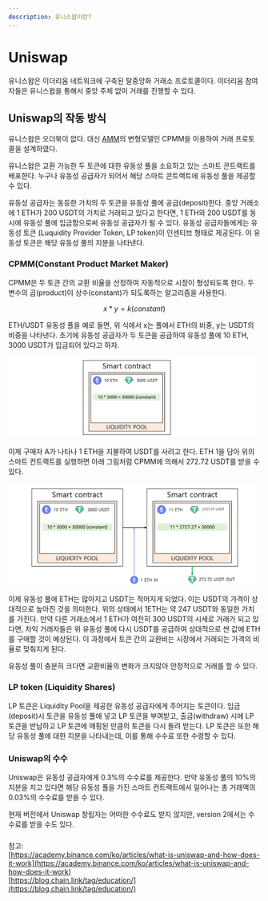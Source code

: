 ```yaml
---
description: 유니스왑이란?
---
```


# Uniswap

유니스왑은 이더리움 네트워크에 구축된 탈중앙화 거래소 프로토콜이다. 이더리움 참여자들은 유니스왑을 통해서 중앙 주체 없이 거래를 진행할 수 있다.

## Uniswap의 작동 방식

유니스왑은 오더북이 없다. 대신 [AMM](dex.md#automatic-market-maker-amm)의 변형모델인 CPMM을 이용하여 거래 프로토콜을 설계하였다.

유니스왑은 교환 가능한 두 토큰에 대한 유동성 풀을 소요하고 있는 스마트 콘트랙트를 배포한다. 누구나 유동성 공급자가 되어서 해당 스마트 콘트랙트에 유동성 풀을 제공할 수 있다. 

유동성 공급자는 동등한 가치의 두 토큰을 유동성 풀에 공급\(deposit\)한다. 중앙 거래소에 1 ETH가 200 USDT의 가치로 거래되고 있다고 한다면, 1 ETH와 200 USDT를 동시에 유동성 풀에 입금함으로써 유동성 공급자가 될 수 있다. 유동성 공급자들에게는 유동성 토큰 \(Luquidity Provider Token, LP token\)이 인센티브 형태로 제공된다. 이 유동성 토큰은 해당 유동성 풀의 지분을 나타낸다.

### CPMM\(Constant Product Market Maker\)

CPMM은 두 토큰 간의 교환 비율을 산정하여 자동적으로 시장이 형성되도록 한다. 두 변수의 곱\(product\)이 상수\(constant\)가 되도록하는 알고리즘을 사용한다.

$$
x * y = k (constant)
$$

ETH/USDT 유동성 풀을 예로 들면, 위 식에서 x는 풀에서 ETH의 비중, y는 USDT의 비중을 나타낸다. 초기에 유동성 공급자가 두 토큰을 공급하여 유동성 풀에 10 ETH, 3000 USDT가 입금되어 있다고 하자.

![&#xCD08;&#xAE30; &#xC0C1;&#xD0DC;](../.gitbook/assets/image%20%2827%29.png)

이제 구매자 A가 나타나 1 ETH을 지불하여 USDT를 사려고 한다. ETH 1을 담아 위의 스마트 컨트랙트를 실행하면 아래 그림처럼 CPMM에 의해서 272.72 USDT를 받을 수 있다.

![](../.gitbook/assets/image%20%2828%29.png)

이제 유동성 풀에 ETH는 많아지고 USDT는 적어지게 되었다. 이는 USDT의 가격이 상대적으로 높아진 것을 의미한다. 위의 상태에서 1ETH는 약 247 USDT와 동일한 가치를 가진다. 만약 다른 거래소에서 1 ETH가 여전히 300 USDT의 시세로 거래가 되고 있다면, 차익 거래자들은 위 유동성 풀에 다시 USDT를 공급하여 상대적으로 싼 값에 ETH를 구매할 것이 예상된다. 이 과정에서 토큰 간의 교환비는 시장에서 거래되는 가격의 비율로 맞춰지게 된다.

유동성 풀이 충분히 크다면 교환비율의 변화가 크지않아 안정적으로 거래를 할 수 있다.

### LP token \(Liquidity Shares\)

LP 토큰은 Liquidity Pool을 제공한 유동성 공급자에게 주어지는 토큰이다. 입금\(deposit\)시 토큰을 유동성 풀에 넣고 LP 토큰을 부여받고, 출금\(withdraw\) 시에 LP 토큰을 반납하고 LP 토큰에 매핑된 만큼의 토큰을 다시 돌려 받는다. LP 토큰은 또한 해당 유동성 풀에 대한 지분을 나타내는데, 이를 통해 수수료 또한 수령할 수 있다.

### Uniswap의 수수

Uniswap은 유동성 공급자에게 0.3%의 수수료를 제공한다. 만약 유동성 풀의 10%의 지분을 지고 있다면 해당 유동성 풀을 가진 스마트 컨트랙트에서 일어나는 총 거래액의 0.03%의 수수료를 받을 수 있다. 

현재 버전에서 Uniswap 창립자는 어떠한 수수료도 받지 않지만, version 2에서는 수수료를 받을 수도 있다.

### 







참고:   
[https://academy.binance.com/ko/articles/what-is-uniswap-and-how-does-it-work](https://academy.binance.com/ko/articles/what-is-uniswap-and-how-does-it-work)  
[https://blog.chain.link/tag/education/](https://blog.chain.link/tag/education/)

